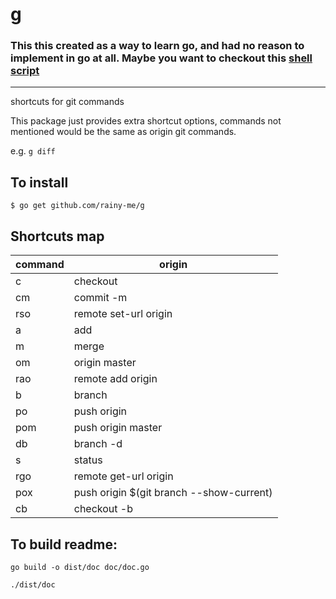 # g

### This this created as a way to learn go, and had no reason to implement in go at all. Maybe you want to checkout this [shell script](https://github.com/rainy-me/dotfiles/blob/master/scripts/g)

---

shortcuts for git commands

This package just provides extra shortcut options, commands not mentioned would be the same as origin git commands.

e.g. `g diff`

## To install

`$ go get github.com/rainy-me/g`

## Shortcuts map

| command | origin |
| - | - |
| c | checkout |
| cm | commit -m |
| rso | remote set-url origin |
| a | add |
| m | merge |
| om | origin master |
| rao | remote add origin |
| b | branch |
| po | push origin |
| pom | push origin master |
| db | branch -d |
| s | status |
| rgo | remote get-url origin |
| pox | push origin $(git branch --show-current) |
| cb | checkout -b |

## To build readme:  

`go build -o dist/doc doc/doc.go`

 `./dist/doc`